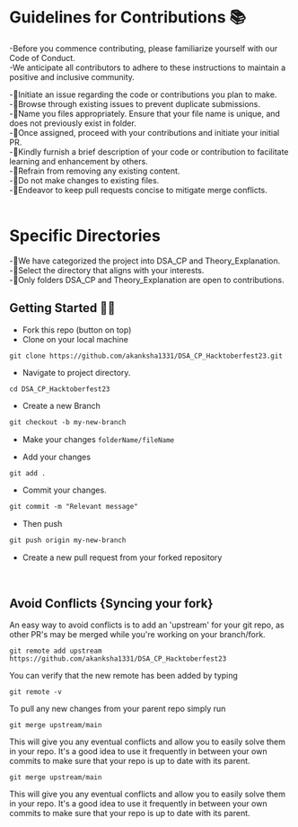 # Guidelines for Contributions 📚
-Before you commence contributing, please familiarize yourself with our Code of Conduct. <br>
-We anticipate all contributors to adhere to these instructions to maintain a positive and inclusive community.<br>


-🎯Initiate an issue regarding the code or contributions you plan to make.<br>
-🎯Browse through existing issues to prevent duplicate submissions.<br>
-🎯Name you files appropriately. Ensure that your file name is unique, and does not previously exist in folder.<br>
-🎯Once assigned, proceed with your contributions and initiate your initial PR.<br>
-🎯Kindly furnish a brief description of your code or contribution to facilitate learning and enhancement by others.<br>
-🎯Refrain from removing any existing content.<br>
-🎯Do not make changes to existing files.<br>
-🎯Endeavor to keep pull requests concise to mitigate merge conflicts.<br>
<br>


# Specific Directories<br>
-🧩We have categorized the project into DSA_CP and Theory_Explanation. <br>
-🧩Select the directory that aligns with your interests.<br>
-🧩Only folders DSA_CP and Theory_Explanation are open to contributions.<br>



## Getting Started 🤩🤗

- Fork this repo (button on top)
- Clone on your local machine

```terminal
git clone https://github.com/akanksha1331/DSA_CP_Hacktoberfest23.git
```
- Navigate to project directory.
```terminal
cd DSA_CP_Hacktoberfest23
```

- Create a new Branch

```markdown
git checkout -b my-new-branch
```
- Make your changes `folderName/fileName`

- Add your changes
```markdown
git add .
```
- Commit your changes.

```markdown
git commit -m "Relevant message"
```
- Then push 
```markdown
git push origin my-new-branch
```


- Create a new pull request from your forked repository

<br>

## Avoid Conflicts {Syncing your fork}

An easy way to avoid conflicts is to add an 'upstream' for your git repo, as other PR's may be merged while you're working on your branch/fork.   

```terminal
git remote add upstream https://github.com/akanksha1331/DSA_CP_Hacktoberfest23
```

You can verify that the new remote has been added by typing
```terminal
git remote -v
```

To pull any new changes from your parent repo simply run
```terminal
git merge upstream/main
```

This will give you any eventual conflicts and allow you to easily solve them in your repo. It's a good idea to use it frequently in between your own commits to make sure that your repo is up to date with its parent.

```terminal
git merge upstream/main
```

This will give you any eventual conflicts and allow you to easily solve them in your repo. It's a good idea to use it frequently in between your own commits to make sure that your repo is up to date with its parent.
